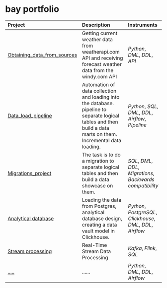 # bay portfolio

| Project | Description | Instruments |
| :---------------------- | :---------------------- | :---------------------- |
| [Obtaining_data_from_sources](/API/) | Getting current weather data from weatherapi.com API and receiving forecast weather data from the windy.com API | *Python*, *DML*, *DDL*, *API* | 
|[Data_load_pipeline](/Data_load_pipeline/) | Automation of data collection and loading into the database. pipeline to separate logical tables and then build a data marts on them. Incremental data loading. | *Python*, *SQL*, *DML*, *DDL*, *Airflow*, *Pipeline*| 
| [Migrations_project](/Migrations_project/) |  The task is to do a migration to separate logical tables and then build a data showcase on them.  | *SQL*, *DML*, *DDL*, *Migrations*, *Backwards compatibility*| 
| [Analytical database](/Postgres_to_Clickchouse/)  |  Loading the data from Postgres, analytical database design, creating a data vault model in Clickhouse.  | *Python*, *PostgreSQL*, *Clickhouse*, *DML*, *DDL*, *Airflow*| 
| [Stream processing](/Kafka_Flink/) | Real-Time Stream Data Processing | *Kafka*, *Flink*, *SQL* | 
| [.....](/...../)  | ...... |*Python*, *DML*, *DDL*, *Airflow*| 
